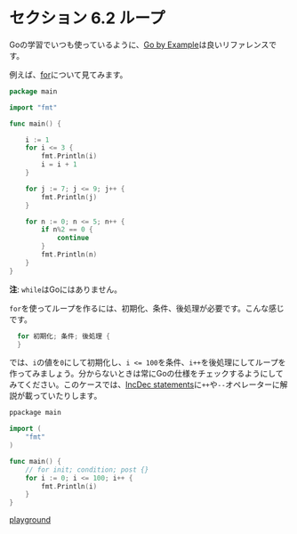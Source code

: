 # セクション 6.2 ループ

Goの学習でいつも使っているように、[Go by Example](https://gobyexample.com/)は良いリファレンスです。

例えば、[for](https://gobyexample.com/for)について見てみます。

```go
package main

import "fmt"

func main() {

	i := 1
	for i <= 3 {
		fmt.Println(i)
		i = i + 1
	}

	for j := 7; j <= 9; j++ {
		fmt.Println(j)
	}

	for n := 0; n <= 5; n++ {
		if n%2 == 0 {
			continue
		}
		fmt.Println(n)
	}
}
```

**注**: `while`はGoにはありません。

`for`を使ってループを作るには、初期化、条件、後処理が必要です。こんな感じです。

```go
  for 初期化; 条件; 後処理 {
  }
```

では、`i`の値を`0`にして初期化し、`i <= 100`を条件、`i++`を後処理にしてループを作ってみましょう。分からないときは常にGoの仕様をチェックするようにしてみてください。このケースでは、[IncDec statements](https://golang.org/ref/spec#IncDec_statements)に`++`や`--`オペレーターに解説が載っていたりします。

```go
ppackage main

import (
	"fmt"
)

func main() {
	// for init; condition; post {}
	for i := 0; i <= 100; i++ {
		fmt.Println(i)
	}
}
```

[playground](https://play.golang.org/p/KGaFt09VB0)
